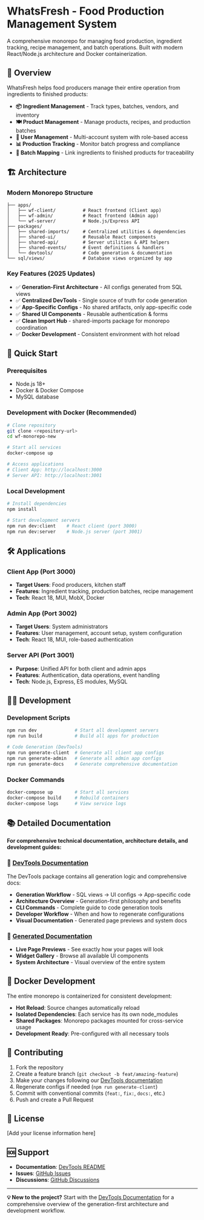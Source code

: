 # WhatsFresh - Food Production Management System

A comprehensive monorepo for managing food production, ingredient tracking, recipe management, and batch operations. Built with modern React/Node.js architecture and Docker containerization.

## 🎯 Overview

WhatsFresh helps food producers manage their entire operation from ingredients to finished products:

- **📦 Ingredient Management** - Track types, batches, vendors, and inventory
- **🍽️ Product Management** - Manage products, recipes, and production batches  
- **👥 User Management** - Multi-account system with role-based access
- **📊 Production Tracking** - Monitor batch progress and compliance
- **🔄 Batch Mapping** - Link ingredients to finished products for traceability

## 🏗️ Architecture

### Modern Monorepo Structure
```
├── apps/
│   ├── wf-client/          # React frontend (Client app)
│   ├── wf-admin/           # React frontend (Admin app)
│   └── wf-server/          # Node.js/Express API
├── packages/
│   ├── shared-imports/     # Centralized utilities & dependencies
│   ├── shared-ui/          # Reusable React components
│   ├── shared-api/         # Server utilities & API helpers
│   ├── shared-events/      # Event definitions & handlers
│   └── devtools/           # Code generation & documentation
└── sql/views/              # Database views organized by app
```

### Key Features (2025 Updates)
- ✅ **Generation-First Architecture** - All configs generated from SQL views
- ✅ **Centralized DevTools** - Single source of truth for code generation
- ✅ **App-Specific Configs** - No shared artifacts, only app-specific code
- ✅ **Shared UI Components** - Reusable authentication & forms
- ✅ **Clean Import Hub** - shared-imports package for monorepo coordination
- ✅ **Docker Development** - Consistent environment with hot reload

## 🚀 Quick Start

### Prerequisites
- Node.js 18+
- Docker & Docker Compose
- MySQL database

### Development with Docker (Recommended)
```bash
# Clone repository
git clone <repository-url>
cd wf-monorepo-new

# Start all services
docker-compose up

# Access applications
# Client App: http://localhost:3000
# Server API: http://localhost:3001
```

### Local Development
```bash
# Install dependencies
npm install

# Start development servers
npm run dev:client    # React client (port 3000)
npm run dev:server    # Node.js server (port 3001)
```

## 🛠️ Applications

### Client App (Port 3000)
- **Target Users**: Food producers, kitchen staff
- **Features**: Ingredient tracking, production batches, recipe management
- **Tech**: React 18, MUI, MobX, Docker

### Admin App (Port 3002)
- **Target Users**: System administrators  
- **Features**: User management, account setup, system configuration
- **Tech**: React 18, MUI, role-based authentication

### Server API (Port 3001)
- **Purpose**: Unified API for both client and admin apps
- **Features**: Authentication, data operations, event handling
- **Tech**: Node.js, Express, ES modules, MySQL

## 🧑‍💻 Development

### Development Scripts
```bash
npm run dev              # Start all development servers
npm run build            # Build all apps for production

# Code Generation (DevTools)
npm run generate-client  # Generate all client app configs
npm run generate-admin   # Generate all admin app configs
npm run generate-docs    # Generate comprehensive documentation
```

### Docker Commands
```bash
docker-compose up        # Start all services
docker-compose build     # Rebuild containers
docker-compose logs      # View service logs
```

## 📚 Detailed Documentation

**For comprehensive technical documentation, architecture details, and development guides:**

### 🔗 **[DevTools Documentation](./packages/devtools/README.md)**

The DevTools package contains all generation logic and comprehensive docs:
- **Generation Workflow** - SQL views → UI configs → App-specific code
- **Architecture Overview** - Generation-first philosophy and benefits
- **CLI Commands** - Complete guide to code generation tools
- **Developer Workflow** - When and how to regenerate configurations
- **Visual Documentation** - Generated page previews and system docs

### 🔗 **[Generated Documentation](./packages/devtools/docs/generated/index.html)**
- **Live Page Previews** - See exactly how your pages will look
- **Widget Gallery** - Browse all available UI components  
- **System Architecture** - Visual overview of the entire system

## 🐳 Docker Development

The entire monorepo is containerized for consistent development:

- **Hot Reload**: Source changes automatically reload
- **Isolated Dependencies**: Each service has its own node_modules
- **Shared Packages**: Monorepo packages mounted for cross-service usage
- **Development Ready**: Pre-configured with all necessary tools

## 🤝 Contributing

1. Fork the repository
2. Create a feature branch (`git checkout -b feat/amazing-feature`)
3. Make your changes following our [DevTools documentation](./packages/devtools/README.md)
4. Regenerate configs if needed (`npm run generate-client`)
5. Commit with conventional commits (`feat:`, `fix:`, `docs:`, etc.)
6. Push and create a Pull Request

## 📄 License

[Add your license information here]

## 🆘 Support

- **Documentation**: [DevTools README](./packages/devtools/README.md)
- **Issues**: [GitHub Issues](../../issues)  
- **Discussions**: [GitHub Discussions](../../discussions)

---

**💡 New to the project?** Start with the [DevTools Documentation](./packages/devtools/README.md) for a comprehensive overview of the generation-first architecture and development workflow.